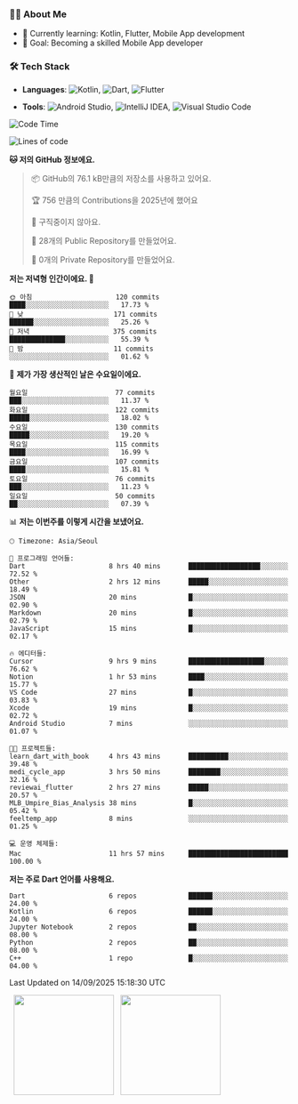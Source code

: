### 👨‍💻 About Me
- 🌱 Currently learning: Kotlin, Flutter, Mobile App development
- 🎯 Goal: Becoming a skilled Mobile App developer

### 🛠 Tech Stack
- **Languages**: ![Kotlin](https://img.shields.io/badge/Kotlin-0095D5?style=flat-square&logo=kotlin&logoColor=white), ![Dart](https://img.shields.io/badge/Dart-0175C2?style=flat-square&logo=dart&logoColor=white), ![Flutter](https://img.shields.io/badge/Flutter-02569B?style=flat-square&logo=flutter&logoColor=white)

- **Tools**:
![Android Studio](https://img.shields.io/badge/Android%20Studio-3DDC84?style=flat-square&logo=android-studio&logoColor=white), 
![IntelliJ IDEA](https://img.shields.io/badge/IntelliJ%20IDEA-000000?style=flat-square&logo=intellij-idea&logoColor=white), 
![Visual Studio Code](https://img.shields.io/badge/VS%20Code-007ACC?style=flat-square&logo=visual-studio-code&logoColor=white)

<!--START_SECTION:waka-->
![Code Time](http://img.shields.io/badge/Code%20Time-265%20hrs%204%20mins-blue)

![Lines of code](https://img.shields.io/badge/%EC%A0%80%EB%8A%94%20%EC%97%AC%ED%83%9C%EA%B9%8C%EC%A7%80%20-446.3%20thousand%20%EC%A4%84%EC%9D%98%20%EC%BD%94%EB%93%9C%EB%A5%BC%20%EC%9E%91%EC%84%B1%ED%96%88%EC%96%B4%EC%9A%94.-blue)

**🐱 저의 GitHub 정보에요.** 

> 📦 GitHub의 76.1 kB만큼의 저장소를 사용하고 있어요. 
 > 
> 🏆 756 만큼의 Contributions을 2025년에 했어요
 > 
> 🚫 구직중이지 않아요.
 > 
> 📜 28개의 Public Repository를 만들었어요. 
 > 
> 🔑 0개의 Private Repository를 만들었어요. 
 > 
**저는 저녁형 인간이에요. 🦉** 

```text
🌞 아침                     120 commits         ████░░░░░░░░░░░░░░░░░░░░░   17.73 % 
🌆 낮　                     171 commits         ██████░░░░░░░░░░░░░░░░░░░   25.26 % 
🌃 저녁                     375 commits         ██████████████░░░░░░░░░░░   55.39 % 
🌙 밤　                     11 commits          ░░░░░░░░░░░░░░░░░░░░░░░░░   01.62 % 
```
📅 **제가 가장 생산적인 날은 수요일이에요.** 

```text
월요일                      77 commits          ███░░░░░░░░░░░░░░░░░░░░░░   11.37 % 
화요일                      122 commits         █████░░░░░░░░░░░░░░░░░░░░   18.02 % 
수요일                      130 commits         █████░░░░░░░░░░░░░░░░░░░░   19.20 % 
목요일                      115 commits         ████░░░░░░░░░░░░░░░░░░░░░   16.99 % 
금요일                      107 commits         ████░░░░░░░░░░░░░░░░░░░░░   15.81 % 
토요일                      76 commits          ███░░░░░░░░░░░░░░░░░░░░░░   11.23 % 
일요일                      50 commits          ██░░░░░░░░░░░░░░░░░░░░░░░   07.39 % 
```


📊 **저는 이번주를 이렇게 시간을 보냈어요.** 

```text
🕑︎ Timezone: Asia/Seoul

💬 프로그래밍 언어들: 
Dart                     8 hrs 40 mins       ██████████████████░░░░░░░   72.52 % 
Other                    2 hrs 12 mins       █████░░░░░░░░░░░░░░░░░░░░   18.49 % 
JSON                     20 mins             █░░░░░░░░░░░░░░░░░░░░░░░░   02.90 % 
Markdown                 20 mins             █░░░░░░░░░░░░░░░░░░░░░░░░   02.79 % 
JavaScript               15 mins             █░░░░░░░░░░░░░░░░░░░░░░░░   02.17 % 

🔥 에디터들: 
Cursor                   9 hrs 9 mins        ███████████████████░░░░░░   76.62 % 
Notion                   1 hr 53 mins        ████░░░░░░░░░░░░░░░░░░░░░   15.77 % 
VS Code                  27 mins             █░░░░░░░░░░░░░░░░░░░░░░░░   03.83 % 
Xcode                    19 mins             █░░░░░░░░░░░░░░░░░░░░░░░░   02.72 % 
Android Studio           7 mins              ░░░░░░░░░░░░░░░░░░░░░░░░░   01.07 % 

🐱‍💻 프로젝트들: 
learn_dart_with_book     4 hrs 43 mins       ██████████░░░░░░░░░░░░░░░   39.48 % 
medi_cycle_app           3 hrs 50 mins       ████████░░░░░░░░░░░░░░░░░   32.16 % 
reviewai_flutter         2 hrs 27 mins       █████░░░░░░░░░░░░░░░░░░░░   20.57 % 
MLB_Umpire_Bias_Analysis 38 mins             █░░░░░░░░░░░░░░░░░░░░░░░░   05.42 % 
feeltemp_app             8 mins              ░░░░░░░░░░░░░░░░░░░░░░░░░   01.25 % 

💻 운영 체제들: 
Mac                      11 hrs 57 mins      █████████████████████████   100.00 % 
```

**저는 주로 Dart 언어를 사용해요.** 

```text
Dart                     6 repos             ██████░░░░░░░░░░░░░░░░░░░   24.00 % 
Kotlin                   6 repos             ██████░░░░░░░░░░░░░░░░░░░   24.00 % 
Jupyter Notebook         2 repos             ██░░░░░░░░░░░░░░░░░░░░░░░   08.00 % 
Python                   2 repos             ██░░░░░░░░░░░░░░░░░░░░░░░   08.00 % 
C++                      1 repo              █░░░░░░░░░░░░░░░░░░░░░░░░   04.00 % 
```




 Last Updated on 14/09/2025 15:18:30 UTC
<!--END_SECTION:waka-->

<p>
  <img height="180em" src="https://github-readme-stats.vercel.app/api?username=JongHyun070105&show_icons=true&include_all_commits=true&bg_color=0d1117&title_color=ffffff&text_color=c9d1d9&icon_color=79ff97">
  <img height="180em" src="https://github-readme-stats.vercel.app/api/top-langs/?username=JongHyun070105&layout=compact&langs_count=4&bg_color=0d1117&title_color=ffffff&text_color=c9d1d9&hide=php,jupyter%20notebook&hide_repo=EcoStep,mimir,git-session">
</p>
